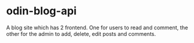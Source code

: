 # odin-blog-api
A blog site which has 2 frontend. One for users to read and comment, the other for the admin to add, delete, edit posts and comments.
